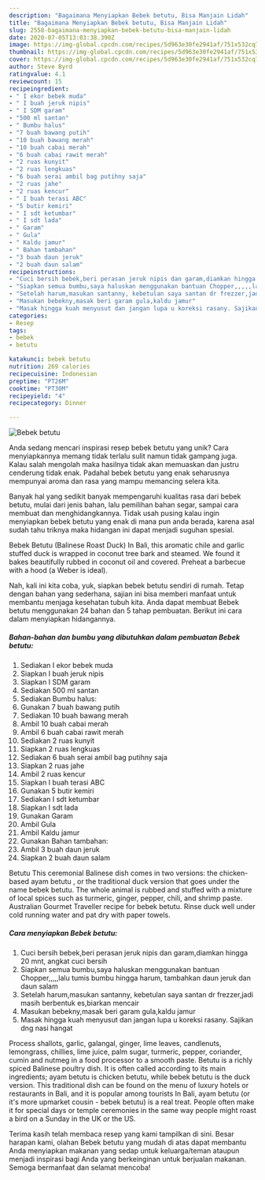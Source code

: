 ```yaml
---
description: "Bagaimana Menyiapkan Bebek betutu, Bisa Manjain Lidah"
title: "Bagaimana Menyiapkan Bebek betutu, Bisa Manjain Lidah"
slug: 2558-bagaimana-menyiapkan-bebek-betutu-bisa-manjain-lidah
date: 2020-07-05T13:03:38.390Z
image: https://img-global.cpcdn.com/recipes/5d963e30fe2941af/751x532cq70/bebek-betutu-foto-resep-utama.jpg
thumbnail: https://img-global.cpcdn.com/recipes/5d963e30fe2941af/751x532cq70/bebek-betutu-foto-resep-utama.jpg
cover: https://img-global.cpcdn.com/recipes/5d963e30fe2941af/751x532cq70/bebek-betutu-foto-resep-utama.jpg
author: Steve Byrd
ratingvalue: 4.1
reviewcount: 15
recipeingredient:
- " I ekor bebek muda"
- " I buah jeruk nipis"
- " I SDM garam"
- "500 ml santan"
- " Bumbu halus"
- "7 buah bawang putih"
- "10 buah bawang merah"
- "10 buah cabai merah"
- "6 buah cabai rawit merah"
- "2 ruas kunyit"
- "2 ruas lengkuas"
- "6 buah serai ambil bag putihny saja"
- "2 ruas jahe"
- "2 ruas kencur"
- " I buah terasi ABC"
- "5 butir kemiri"
- " I sdt ketumbar"
- " I sdt lada"
- " Garam"
- " Gula"
- " Kaldu jamur"
- " Bahan tambahan"
- "3 buah daun jeruk"
- "2 buah daun salam"
recipeinstructions:
- "Cuci bersih bebek,beri perasan jeruk nipis dan garam,diamkan hingga 20 mnt, angkat cuci bersih"
- "Siapkan semua bumbu,saya haluskan menggunakan bantuan Chopper,,,,,lalu tumis bumbu hingga harum, tambahkan daun jeruk dan daun salam"
- "Setelah harum,masukan santanny, kebetulan saya santan dr frezzer,jadi masih berbentuk es,biarkan mencair"
- "Masukan bebekny,masak beri garam gula,kaldu jamur"
- "Masak hingga kuah menyusut dan jangan lupa u koreksi rasany. Sajikan dng nasi hangat"
categories:
- Resep
tags:
- bebek
- betutu

katakunci: bebek betutu 
nutrition: 269 calories
recipecuisine: Indonesian
preptime: "PT26M"
cooktime: "PT30M"
recipeyield: "4"
recipecategory: Dinner

---
```



![Bebek betutu](https://img-global.cpcdn.com/recipes/5d963e30fe2941af/751x532cq70/bebek-betutu-foto-resep-utama.jpg)

Anda sedang mencari inspirasi resep bebek betutu yang unik? Cara menyiapkannya memang tidak terlalu sulit namun tidak gampang juga. Kalau salah mengolah maka hasilnya tidak akan memuaskan dan justru cenderung tidak enak. Padahal bebek betutu yang enak seharusnya mempunyai aroma dan rasa yang mampu memancing selera kita.

Banyak hal yang sedikit banyak mempengaruhi kualitas rasa dari bebek betutu, mulai dari jenis bahan, lalu pemilihan bahan segar, sampai cara membuat dan menghidangkannya. Tidak usah pusing kalau ingin menyiapkan bebek betutu yang enak di mana pun anda berada, karena asal sudah tahu triknya maka hidangan ini dapat menjadi suguhan spesial.

Bebek Betutu (Balinese Roast Duck) In Bali, this aromatic chile and garlic stuffed duck is wrapped in coconut tree bark and steamed. We found it bakes beautifully rubbed in coconut oil and covered. Preheat a barbecue with a hood (a Weber is ideal).


Nah, kali ini kita coba, yuk, siapkan bebek betutu sendiri di rumah. Tetap dengan bahan yang sederhana, sajian ini bisa memberi manfaat untuk membantu menjaga kesehatan tubuh kita. Anda dapat membuat Bebek betutu menggunakan 24 bahan dan 5 tahap pembuatan. Berikut ini cara dalam menyiapkan hidangannya.

<!--inarticleads1-->

##### Bahan-bahan dan bumbu yang dibutuhkan dalam pembuatan Bebek betutu:

1. Sediakan  I ekor bebek muda
1. Siapkan  I buah jeruk nipis
1. Siapkan  I SDM garam
1. Sediakan 500 ml santan
1. Sediakan  Bumbu halus:
1. Gunakan 7 buah bawang putih
1. Sediakan 10 buah bawang merah
1. Ambil 10 buah cabai merah
1. Ambil 6 buah cabai rawit merah
1. Sediakan 2 ruas kunyit
1. Siapkan 2 ruas lengkuas
1. Sediakan 6 buah serai ambil bag putihny saja
1. Siapkan 2 ruas jahe
1. Ambil 2 ruas kencur
1. Siapkan  I buah terasi ABC
1. Gunakan 5 butir kemiri
1. Sediakan  I sdt ketumbar
1. Siapkan  I sdt lada
1. Gunakan  Garam
1. Ambil  Gula
1. Ambil  Kaldu jamur
1. Gunakan  Bahan tambahan:
1. Ambil 3 buah daun jeruk
1. Siapkan 2 buah daun salam


Betutu This ceremonial Balinese dish comes in two versions: the chicken-based ayam betutu , or the traditional duck version that goes under the name bebek betutu. The whole animal is rubbed and stuffed with a mixture of local spices such as turmeric, ginger, pepper, chili, and shrimp paste. Australian Gourmet Traveller recipe for bebek betutu. Rinse duck well under cold running water and pat dry with paper towels. 

<!--inarticleads2-->

##### Cara menyiapkan Bebek betutu:

1. Cuci bersih bebek,beri perasan jeruk nipis dan garam,diamkan hingga 20 mnt, angkat cuci bersih
1. Siapkan semua bumbu,saya haluskan menggunakan bantuan Chopper,,,,,lalu tumis bumbu hingga harum, tambahkan daun jeruk dan daun salam
1. Setelah harum,masukan santanny, kebetulan saya santan dr frezzer,jadi masih berbentuk es,biarkan mencair
1. Masukan bebekny,masak beri garam gula,kaldu jamur
1. Masak hingga kuah menyusut dan jangan lupa u koreksi rasany. Sajikan dng nasi hangat


Process shallots, garlic, galangal, ginger, lime leaves, candlenuts, lemongrass, chillies, lime juice, palm sugar, turmeric, pepper, coriander, cumin and nutmeg in a food processor to a smooth paste. Betutu is a richly spiced Balinese poultry dish. It is often called according to its main ingredients; ayam betutu is chicken betutu, while bebek betutu is the duck version. This traditional dish can be found on the menu of luxury hotels or restaurants in Bali, and it is popular among tourists In Bali, ayam betutu (or it&#39;s more upmarket cousin - bebek betutu) is a real treat. People often make it for special days or temple ceremonies in the same way people might roast a bird on a Sunday in the UK or the US. 

Terima kasih telah membaca resep yang kami tampilkan di sini. Besar harapan kami, olahan Bebek betutu yang mudah di atas dapat membantu Anda menyiapkan makanan yang sedap untuk keluarga/teman ataupun menjadi inspirasi bagi Anda yang berkeinginan untuk berjualan makanan. Semoga bermanfaat dan selamat mencoba!
